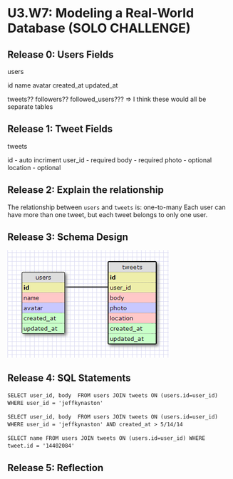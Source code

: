 # U3.W7: Modeling a Real-World Database (SOLO CHALLENGE)

## Release 0: Users Fields

users

id
name
avatar
created_at
updated_at



tweets??
followers??
followed_users???
=> I think these would all be separate tables


## Release 1: Tweet Fields

tweets

id - auto incriment
user_id - required
body - required
photo - optional
location - optional


## Release 2: Explain the relationship
The relationship between `users` and `tweets` is: one-to-many
Each user can have more than one tweet, but each tweet belongs to only one user. 

## Release 3: Schema Design
<img src="../imgs/users-tweets.png">

## Release 4: SQL Statements
`SELECT user_id, body 
	FROM users JOIN tweets ON (users.id=user_id)
  	WHERE user_id = 'jeffkynaston'`

`SELECT user_id, body 
	FROM users JOIN tweets ON (users.id=user_id)
  	WHERE user_id = 'jeffkynaston'
   	AND created_at > 5/14/14`

`SELECT name
	FROM users JOIN tweets ON (users.id=user_id)
		WHERE tweet.id = '14402084'`



## Release 5: Reflection
<!-- Be sure to add your reflection here!!! -->